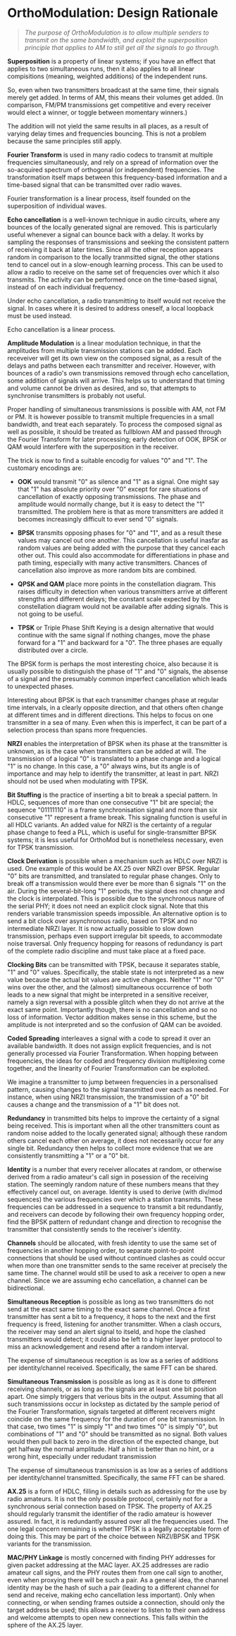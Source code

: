 # OrthoModulation: Design Rationale

> *The purpose of OrthoModulation is to allow multiple
> senders to transmit on the same bandwidth, and exploit
> the superposition principle that applies to AM to
> still get all the signals to go through.*


**Superposition** is a property of linear systems; if you
have an effect that applies to two simultaneous runs, then
it also applies to all linear compisitions (meaning, weighted
additions) of the independent runs.

So, even when two transmitters broadcast at the same time,
their signals merely get added.  In terms of AM, this means
their volumes get added.  (In comparison, FM/PM transmissions
get competitive and every receiver would elect a winner, or
toggle between momentary winners.)

The addition will not yield the same results in all places,
as a result of varying delay times and frequencies bouncing.
This is not a problem because the same principles still
apply.

**Fourier Transform** is used in many radio codecs to transmit
at multiple frequencies simultaneously, and rely on a spread
of information over the so-acquired spectrum of orthogonal
(or independent) frequencies.  The transformation itself
maps between this frequency-based information and a
time-based signal that can be transmitted over radio waves.

Fourier transformation is a linear process, itself founded
on the superposition of individual waves.

**Echo cancellation** is a well-known technique in audio
circuits, where any bounces of the locally generated
signal are removed.  This is particularly useful whenever 
a signal can bounce back with a delay.  It works by sampling
the responses of transmissions and seeking the consistent
pattern of receiving it back at later times.  Since all the
other reception appears random in comparison to the locally
tranmsitted signal, the other stations tend to cancel out
in a slow-enough learning process.  This can be used to
allow a radio to receive on the same set of frequencies
over which it also transmits.  The activity can be
performed once on the time-based signal, instead of on each
individual frequency.

Under echo cancellation, a radio transmitting to itself
would not receive the signal.  In cases where it is desired
to address oneself, a local loopback must be used instead.

Echo cancellation is a linear process.

**Amplitude Modulation** is a linear modulation technique,
in that the amplitudes from multiple transmission stations
can be added.  Each receveiver will get its own view on the
composed signal, as a result of the delays and paths between
each transmitter and receiver.  However, with bounces of a
radio's own transmissions removed through echo cancellation,
some addition of signals will arrive.  This helps us to
understand that timing and volume cannot be driven as desired,
and so, that attempts to synchronise transmitters is probably
not useful.

Proper handling of simultaneous transmissions is possible
with AM, not FM or PM.  It is however possible to transmit
multiple frequencies in a small bandwidth, and treat each
separately.  To process the composed signal as well as
possible, it should be treated as fullblown AM and passed
through the Fourier Transform for later processing; early
detection of OOK, BPSK or QAM would interfere with the
superposition in the receiver.

The trick is now to find a suitable encodig for values "0"
and "1".  The customary encodings are:

  * **OOK** would transmit "0" as silence and "1" as a
    signal.  One might say that "1" has absolute
    priority over "0" except for rare situations of
    cancellation of exactly opposing transmissions.
    The phase and amplitude would normally change, but
    it is easy to detect the "1" transmitted.  The
    problem here is that as more transmitters are added
    it becomes increasingly difficult to ever send "0"
    signals.

  * **BPSK** transmits opposing phases for "0" and "1",
    and as a result these values may cancel out one
    another.  This cancellation is useful inasfar as
    random values are being added with the purpose that
    they cancel each other out.  This could also
    accommodate for differentiations in phase and path
    timing, especially with many active transmitters.
    Chances of cancellation also improve as more random
    bits are combined.

  * **QPSK and QAM** place more points in the constellation
    diagram.  This raises difficulty in detection when
    various transmitters arrive at different strengths and
    different delays; the constant scale expected by the
    constellation diagram would not be available after
    adding signals.  This is not going to be useful.

  * **TPSK** or Triple Phase Shift Keying is a design
    alternative that would continue with the same signal
    if nothing changes, move the phase forward for a "1"
    and backward for a "0".  The three phases are equally
    distributed over a circle.

The BPSK form is perhaps the most interesting choice, also
because it is usually possible to distinguish the phase of "1"
and "0" signals, the absense of a signal and the presumably
common imperfect cancellation which leads to unexpected phases.

Interesting about BPSK is that each transmitter changes phase
at regular time intervals, in a clearly opposite direction,
and that others often change at different times and in
different directions.  This helps to focus on one transmitter
in a sea of many.  Even when this is imperfect, it can be
part of a selection process than spans more frequencies.

**NRZI** enables the interpretation of BPSK when its phase
at the transmitter is unknown, as is the case when transmitters
can be added at will.  The transmission of a logical "0" is
translated to a phase change and a logical "1" is no change.
In this case, a "0" always wins, but its angle is of importance
and may help to identify the transmitter, at least in part.
NRZI should not be used when modulating with TPSK.

**Bit Stuffing** is the practice of inserting a bit to break
a special pattern.  In HDLC, sequences of more than one
consecutive "1" bit are special; the sequence "01111110" is
a frame synchronisation signal and more than six consecutive
"1" represent a frame break.  This signaling function is useful
in all HDLC variants.  An added value for NRZI is the certainty
of a regular phase change to feed a PLL, which is useful for
single-transmitter BPSK systems; it is less useful for OrthoMod
but is nonetheless necessary, even for TPSK transmission.

**Clock Derivation** is possible when a mechanism such as
HDLC over NRZI is used.  One example of this would be AX.25
over NRZI over BPSK.  Regular "0" bits are transmitted, and
translated to regular phase changes.  Only to break off a
transmission would there ever be more than 6 signals "1" on
the air.  During the several-bit-long "1" periods, the signal
does not change and the clock is interpolated.  This is possible
due to the synchronous nature of the serial PHY; it does not
need an explicit clock signal.  Note that this renders variable
transmission speeds impossible.  An alternative option is to
send a bit clock over asynchronous radio, based on TPSK and no
intermediate NRZI layer.  It is now actually possible
to slow down transmission, perhaps even support irregular
bit speeds, to accommodate noise traversal.  Only frequency
hopping for reasons of redundancy is part of the complete
radio discipline and must take place at a fixed pace.

**Clocking Bits** can be transmitted with TPSK, because it
separates stable, "1" and "0" values.  Specifically, the stable
state is not interpreted as a new value because the actual bit
values are active changes.  Neither "1" nor "0" wins over the
other, and the (almost) simultaneous occurrence of both
leads to a new signal that might be interpreted in a sensitive
receiver, namely a sign reversal with a possible glitch when
they do not arrive at the exact same point.  Importantly
though, there is no cancellation and so no loss of information.
Vector addition makes sense in this scheme, but the amplitude
is not interpreted and so the confusion of QAM can be avoided.

**Coded Spreading** interleaves a signal with a code to
spread it over an available bandwidth.  It does not assign
explicit frequencies, and is not generally processed via
Fourier Transformation.  When hopping between frequencies,
the ideas for coded and frequency division multiplexing
come together, and the linearity of Fourier Transformation
can be exploited.

We imagine a transmitter to jump between frequencies in
a personalised pattern, causing changes to the signal
transmitted over each as needed.  For instance, when
using NRZI transmission, the transmission of a "0" bit
causes a change and the transmission of a "1" bit does
not.

**Redundancy** in transmitted bits helps to improve the
certainty of a signal being received.  This is important
when all the other transmitters count as random noise
added to the locally generated signal; although these
random others cancel each other on average, it does not
necessarily occur for any single bit.  Redundancy then
helps to collect more evidence that we are consistently
transmitting a "1" or a "0" bit.

**Identity** is a number that every receiver allocates
at random, or otherwise derived from a radio amateur's
call sign in posession of the receiving station.  The
seemingly random nature of these numbers means that
they effectively cancel out, on average.  Identity is
used to derive (with div/mod sequences) the various
frequencies over which a station transmits.  These
frequencies can be addressed in a sequence to transmit
a bit redundantly, and receivers can decode by following
their own frequency hopping order, find the BPSK pattern
of redundant change and direction to recognise the
transmitter that consistently sends to the receiver's
identity.

**Channels** should be allocated, with fresh identity to
use the same set of frequencies in another hopping order,
to separate point-to-point connections that should be
used without continued clashes as could occur when more
than one transmitter sends to the same receiver at
precisely the same time.  The channel would still be
used to ask a receiver to open a new channel.  Since
we are assuming echo cancellation, a channel can be
bidirectional.

**Simultaneous Reception** is possible as long as two
transmitters do not send at the exact same timing to
the exact same channel.  Once a first transmitter has
sent a bit to a frequency, it hops to the next and
the first frequency is freed, listening for another
transmitter.  When a clash occurs, the receiver may
send an alert signal to itseld, and hope the clashed
transmitters would detect; it could also be left to
a higher layer protocol to miss an acknowledgement
and resend after a random interval.

The expense of simultaneous reception is as low as
a series of additions per identity/channel received.
Specifically, the same FFT can be shared.

**Simultaneous Transmission** is possible as long as
it is done to different receiving channels, or as
long as the signals are at least one bit position
apart.  One simply triggers that verious bits in the
output.  Assuming that all such transmissions occur
in lockstep as dictated by the sample period of the
Fourier Transformation, signals targeted at different
receivers might coincide on the same frequency for
the duration of one bit transmission.  In that case,
two times "1" is simply "1" and two times "0" is
simply "0", but combinations of "1" and "0" should be
transmitted as no signal.  Both values would then pull
back to zero in the direction of the expected change,
but get halfway the normal amplitude.  Half a hint
is better than no hint, or a wrong hint, especially
under redudant transmission

The expense of simultaneous transmission is as low as
a series of additions per identity/channel transmitted.
Specifically, the same FFT can be shared.

**AX.25** is a form of HDLC, filling in details such as
addressing for the use by radio amateurs.  It is not the
only possible protocol, certainly not for a synchronous
serial connection based on TPSK.  The property of AX.25
should regularly transmit the identifier of the radio
amateur is however assured.  In fact, it is redundantly
assured over all the frequencies used.  The one legal
concern remaining is whether TPSK is a legally acceptable
form of doing this.  This may be part of the choice between
NRZI/BPSK and TPSK variants for the transmission.

**MAC/PHY Linkage** is mostly concerned with finding
PHY addresses for given packet addressing at the MAC
layer.  AX.25 addresses are radio amateur call signs,
and the PHY routes them from one call sign to another,
even when proxying there will be such a pair.  As a
general idea, the channel identity may be the hash of
such a pair (leading to a different channel for send
and receive, making echo cancellation less important).
Only when connecting, or when sending frames outside
a connection, should only the target address be used;
this allows a receiver to listen to their own address
and welcome attempts to open new connections.  This
falls within the sphere of the AX.25 layer.

